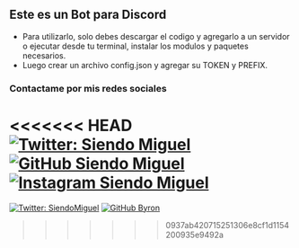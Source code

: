 ## Este es un Bot para Discord

- Para utilizarlo, solo debes descargar el codigo y agregarlo a un servidor o ejecutar desde tu terminal, instalar los modulos y paquetes necesarios.
- Luego crear un archivo config.json y agregar su TOKEN y PREFIX.

### Contactame por mis redes sociales

<<<<<<< HEAD
[![Twitter: Siendo Miguel](https://img.shields.io/twitter/follow/siendomiguel?style=social)](https://twitter.com/siendomiguel)
[![GitHub Siendo Miguel](https://img.shields.io/github/followers/siendomiguel?label=follow&style=social)](https://github.com/siendomiguel)
[![Instagram Siendo Miguel](https://img.shields.io/instagram/followers/siendomiguel?label=follow&style=social)](https://instagram.com/siendomiguel)
=======
[![Twitter: SiendoMiguel](https://img.shields.io/twitter/follow/siendomiguel?style=social)](https://twitter.com/siendomiguel)
[![GitHub Byron](https://img.shields.io/github/followers/siendomiguel?label=follow&style=social)](https://github.com/siendomiguel)
>>>>>>> 0937ab420715251306e8cf1d1154200935e9492a
